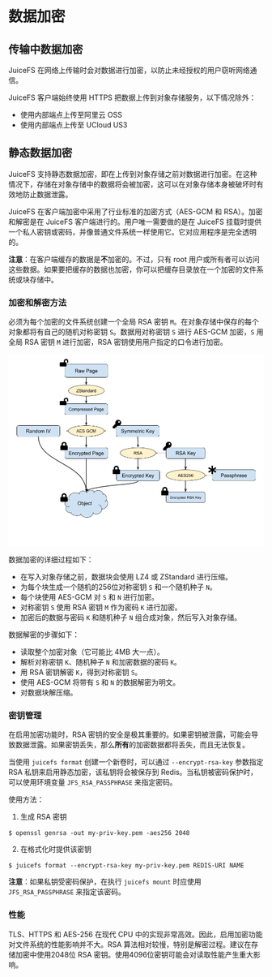 # 数据加密

## 传输中数据加密

JuiceFS 在网络上传输时会对数据进行加密，以防止未经授权的用户窃听网络通信。

JuiceFS 客户端始终使用 HTTPS 把数据上传到对象存储服务，以下情况除外：

- 使用内部端点上传至阿里云 OSS
- 使用内部端点上传至 UCloud US3


## 静态数据加密

JuiceFS 支持静态数据加密，即在上传到对象存储之前对数据进行加密。在这种情况下，存储在对象存储中的数据将会被加密，这可以在对象存储本身被破坏时有效地防止数据泄露。

JuiceFS 在客户端加密中采用了行业标准的加密方式（AES-GCM 和 RSA）。加密和解密是在 JuiceFS 客户端进行的。用户唯一需要做的是在 JuiceFS 挂载时提供一个私人密钥或密码，并像普通文件系统一样使用它。它对应用程序是完全透明的。

**注意**：在客户端缓存的数据是**不**加密的。不过，只有 root 用户或所有者可以访问这些数据。如果要把缓存的数据也加密，你可以把缓存目录放在一个加密的文件系统或块存储中。


### 加密和解密方法

必须为每个加密的文件系统创建一个全局 RSA 密钥 `M`。在对象存储中保存的每个对象都将有自己的随机对称密钥 `S`。数据用对称密钥 `S` 进行 AES-GCM 加密，`S` 用全局 RSA 密钥 `M` 进行加密，RSA 密钥使用用户指定的口令进行加密。

![Encryption At-rest](../images/encryption.png)

数据加密的详细过程如下：

- 在写入对象存储之前，数据块会使用 LZ4 或 ZStandard 进行压缩。
- 为每个块生成一个随机的256位对称密钥 `S` 和一个随机种子 `N`。
- 每个块使用 AES-GCM 对 `S` 和 `N` 进行加密。
- 对称密钥 `S` 使用 RSA 密钥 `M` 作为密码 `K` 进行加密。
- 加密后的数据与密码 `K` 和随机种子 `N` 组合成对象，然后写入对象存储。

数据解密的步骤如下：

- 读取整个加密对象（它可能比 4MB 大一点）。
- 解析对称密钥 `K`、随机种子 `N` 和加密数据的密码 `K`。
- 用 RSA 密钥解密 `K`，得到对称密钥 `S`。
- 使用 AES-GCM 将带有 `S` 和 `N` 的数据解密为明文。
- 对数据块解压缩。


### 密钥管理

在启用加密功能时，RSA 密钥的安全是极其重要的。如果密钥被泄露，可能会导致数据泄露。如果密钥丢失，那么**所有**的加密数据都将丢失，而且无法恢复。

当使用 `juicefs format` 创建一个新卷时，可以通过 `--encrypt-rsa-key` 参数指定 RSA 私钥来启用静态加密，该私钥将会被保存到 Redis。当私钥被密码保护时，可以使用环境变量 `JFS_RSA_PASSPHRASE` 来指定密码。

使用方法：

1. 生成 RSA 密钥

```shell
$ openssl genrsa -out my-priv-key.pem -aes256 2048
```

2. 在格式化时提供该密钥

```shell
$ juicefs format --encrypt-rsa-key my-priv-key.pem REDIS-URI NAME
```

**注意**：如果私钥受密码保护，在执行 `juicefs mount` 时应使用 `JFS_RSA_PASSPHRASE` 来指定该密码。


### 性能

TLS、HTTPS 和 AES-256 在现代 CPU 中的实现非常高效。因此，启用加密功能对文件系统的性能影响并不大。RSA 算法相对较慢，特别是解密过程。建议在存储加密中使用2048位 RSA 密钥。使用4096位密钥可能会对读取性能产生重大影响。

